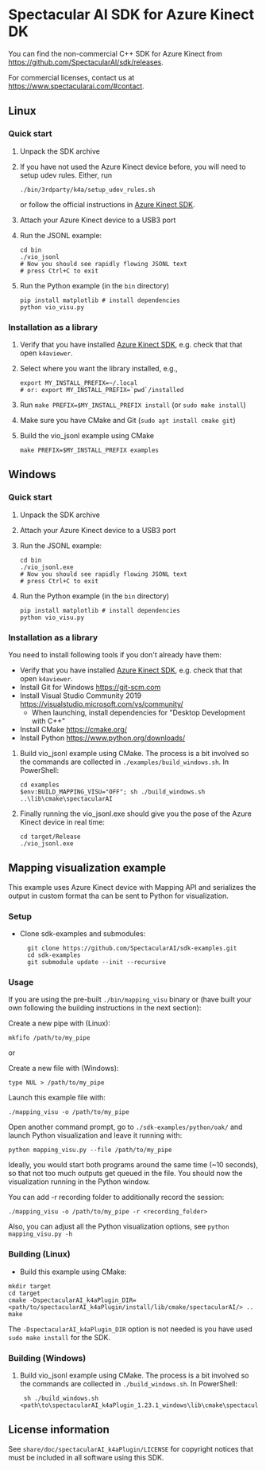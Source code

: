 # Spectacular AI SDK for Azure Kinect DK

You can find the non-commercial C++ SDK for Azure Kinect from https://github.com/SpectacularAI/sdk/releases.

For commercial licenses, contact us at https://www.spectacularai.com/#contact.

## Linux

### Quick start

 1. Unpack the SDK archive
 2. If you have not used the Azure Kinect device before, you will need to setup udev rules. Either, run

        ./bin/3rdparty/k4a/setup_udev_rules.sh

    or follow the official instructions in [Azure Kinect SDK](https://github.com/microsoft/Azure-Kinect-Sensor-SDK/blob/develop/docs/usage.md#linux-device-setup).
 2. Attach your Azure Kinect device to a USB3 port
 3. Run the JSONL example:

        cd bin
        ./vio_jsonl
        # Now you should see rapidly flowing JSONL text
        # press Ctrl+C to exit

 4. Run the Python example (in the `bin` directory)

        pip install matplotlib # install dependencies
        python vio_visu.py

### Installation as a library

 1. Verify that you have installed [Azure Kinect SDK](https://github.com/microsoft/Azure-Kinect-Sensor-SDK/), e.g. check that that open `k4aviewer`.
 2. Select where you want the library installed, e.g.,

        export MY_INSTALL_PREFIX=~/.local
        # or: export MY_INSTALL_PREFIX=`pwd`/installed

 3. Run `make PREFIX=$MY_INSTALL_PREFIX install` (or `sudo make install`)
 4. Make sure you have CMake and Git (`sudo apt install cmake git`)
 5. Build the vio_jsonl example using CMake

        make PREFIX=$MY_INSTALL_PREFIX examples

## Windows

### Quick start

 1. Unpack the SDK archive
 2. Attach your Azure Kinect device to a USB3 port
 3. Run the JSONL example:

        cd bin
        ./vio_jsonl.exe
        # Now you should see rapidly flowing JSONL text
        # press Ctrl+C to exit

 4. Run the Python example (in the `bin` directory)

        pip install matplotlib # install dependencies
        python vio_visu.py

### Installation as a library

You need to install following tools if you don't already have them:
* Verify that you have installed [Azure Kinect SDK](https://github.com/microsoft/Azure-Kinect-Sensor-SDK/), e.g. check that that open `k4aviewer`.
* Install Git for Windows https://git-scm.com
* Install Visual Studio Community 2019 https://visualstudio.microsoft.com/vs/community/
  * When launching, install dependencies for "Desktop Development with C++"
* Install CMake https://cmake.org/
* Install Python https://www.python.org/downloads/

 1. Build vio_jsonl example using CMake. The process is a bit involved so the commands are collected in `./examples/build_windows.sh`. In PowerShell:

        cd examples
        $env:BUILD_MAPPING_VISU="OFF"; sh ./build_windows.sh ..\lib\cmake\spectacularAI

 2. Finally running the vio_jsonl.exe should give you the pose of the Azure Kinect device in real time:

        cd target/Release
        ./vio_jsonl.exe

## Mapping visualization example

This example uses Azure Kinect device with Mapping API and serializes the output in custom format tha can be sent to Python for visualization.

### Setup
* Clone sdk-examples and submodules:

        git clone https://github.com/SpectacularAI/sdk-examples.git
        cd sdk-examples
        git submodule update --init --recursive

### Usage

If you are using the pre-built `./bin/mapping_visu` binary or (have built your own following the building instructions in the next section):

Create a new pipe with (Linux):
```
mkfifo /path/to/my_pipe
```

or

Create a new file with (Windows):
```
type NUL > /path/to/my_pipe
```

Launch this example file with:
```
./mapping_visu -o /path/to/my_pipe
```

Open another command prompt, go to `./sdk-examples/python/oak/` and launch Python visualization and leave it running with:
```
python mapping_visu.py --file /path/to/my_pipe
```

Ideally, you would start both programs around the same time (~10 seconds), so that not too much outputs get queued in the file.
You should now the visualization running in the Python window.

You can add -r recording folder to additionally record the session:
```
./mapping_visu -o /path/to/my_pipe -r <recording_folder>
```

Also, you can adjust all the Python visualization options, see `python mapping_visu.py -h`

### Building (Linux)

* Build this example using CMake:

```
mkdir target
cd target
cmake -DspectacularAI_k4aPlugin_DIR=<path/to/spectacularAI_k4aPlugin/install/lib/cmake/spectacularAI/> ..
make
```

The `-DspectacularAI_k4aPlugin_DIR` option is not needed is you have used `sudo make install` for the SDK.

### Building (Windows)

1. Build vio_jsonl example using CMake. The process is a bit involved so the commands are collected in `./build_windows.sh`. In PowerShell:

        sh ./build_windows.sh <path\to\spectacularAI_k4aPlugin_1.23.1_windows\lib\cmake\spectacularAI>

## License information

See `share/doc/spectacularAI_k4aPlugin/LICENSE` for copyright notices
that must be included in all software using this SDK.
